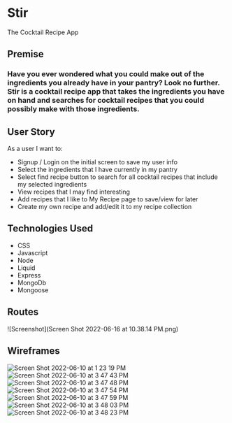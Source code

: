 # Stir #
The Cocktail Recipe App
## Premise ##
### Have you ever wondered what you could make out of the ingredients you already have in your pantry? Look no further. Stir is a cocktail recipe app that takes the ingredients you have on hand and searches for cocktail recipes that you could possibly make with those ingredients. ###

## User Story ##
As a user I want to:
* Signup / Login on the initial screen to save my user info
* Select the ingredients that I have currently in my pantry
* Select find recipe button to search for all cocktail recipes that include my selected ingredients
* View recipes that I may find interesting
* Add recipes that I like to My Recipe page to save/view for later
* Create my own recipe and add/edit it to my recipe collection


## Technologies Used ##
* CSS
* Javascript
* Node
* Liquid
* Express
* MongoDb
* Mongoose

## Routes ##
![Screenshot](Screen Shot 2022-06-16 at 10.38.14 PM.png)

## Wireframes ##
![Screen Shot 2022-06-10 at 1 23 19 PM](https://user-images.githubusercontent.com/82854620/173147370-1d45062d-d9c1-4083-b337-487a16b40306.png)
![Screen Shot 2022-06-10 at 3 47 43 PM](https://user-images.githubusercontent.com/82854620/173147378-55df1a39-e587-403a-bb7e-d2b5cd3b945a.png)
![Screen Shot 2022-06-10 at 3 47 48 PM](https://user-images.githubusercontent.com/82854620/173147381-f45d5d70-72bb-4780-9764-808560b2ff00.png)
![Screen Shot 2022-06-10 at 3 47 54 PM](https://user-images.githubusercontent.com/82854620/173147391-910a0491-47c2-42ac-8012-51b774eadb68.png)
![Screen Shot 2022-06-10 at 3 47 59 PM](https://user-images.githubusercontent.com/82854620/173147396-dad1d9e8-f99b-4883-b7a8-9509b0fa7485.png)
![Screen Shot 2022-06-10 at 3 48 03 PM](https://user-images.githubusercontent.com/82854620/173147400-4a6daa39-dc4b-4807-a2f5-6a91ee38759c.png)
![Screen Shot 2022-06-10 at 3 48 23 PM](https://user-images.githubusercontent.com/82854620/173147405-363fe3a8-5ac0-46c8-a975-9f94c0b6619b.png)
